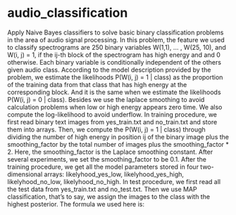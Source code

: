 # audio_classification
Apply Naive Bayes classifiers to solve basic binary classification problems in the area of audio signal processing. 
In this problem, the feature we used to classify spectrograms are 250 binary variables W(1,1), ... , W(25, 10), 
and W(i, j) = 1, if the ij-th block of the spectrogram has high energy and and 0 otherwise. Each binary variable 
is conditionally independent of the others given audio class. According to the model description provided by the 
problem, we estimate the likelihoods P(W(i, j) = 1 | class) as the proportion of the training data from that class 
that has high energy at the corresponding block. And it is the same when we estimate the likelihoods 
P(W(i, j) = 0 | class). Besides we use the laplace smoothing to avoid calculation problems when low or high energy 
appears zero time. We also  compute the log-likelihood to avoid underflow.
In training procedure, we first read binary text images from yes_train.txt and no_train.txt and store them into arrays. 
Then, we compute the P(W(i, j) = 1 | class) through dividing the number of high energy in position ij of the binary 
image plus the smoothing_factor by the total number of images plus the smoothing_factor * 2.  Here, the smoothing_factor 
is the Laplace smoothing constant. After several experiments, we set the smoothing_factor to be 0.1. After the training 
procedure, we get all the model parameters stored in four two-dimensional arrays: likelyhood_yes_low, likelyhood_yes_high, 
likelyhood_no_low, likelyhood_no_high. 
In test procedure, we first read all the test data from yes_train.txt and no_test.txt. Then we use MAP classification, 
that’s to say, we assign the images to the class with the highest posterior. 
The formula we used here is:

